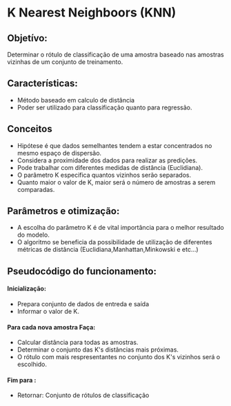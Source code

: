 # K Nearest Neighboors (KNN)
## Objetívo:
Determinar o rótulo de classificação de uma amostra baseado nas amostras vizinhas de um conjunto de treinamento.

## Características:
* Método baseado em calculo de distância
* Poder ser utilizado para classificação quanto para regressão.

## Conceitos
* Hipótese é que dados semelhantes tendem a estar concentrados no mesmo espaço de dispersão.
* Considera a proximidade dos dados para realizar as predições.
* Pode trabalhar com diferentes medidas de distância (Euclidiana).
* O parâmetro K especifica quantos vizinhos serão separados.
* Quanto maior o valor de K, maior será o número de amostras a serem comparadas.

## Parâmetros e otimização:
* A escolha do parâmetro K é de vital importância para o melhor resultado do modelo.
* O algoritmo se beneficia da possibilidade de utilização de diferentes métricas de distância (Euclidiana,Manhattan,Minkowski e etc...)

## Pseudocódigo do funcionamento:
#### Inicialização:
* Prepara conjunto de dados de entreda e saída
* Informar o valor de K.
#### Para cada nova amostra Faça:
* Calcular distância para todas as amostras.
* Determinar o conjunto das K's distâncias mais próximas.
* O rótulo com mais respresentantes no conjunto dos K's vizinhos será o escolhido.
#### Fim para :
* Retornar: Conjunto de rótulos de classificação
